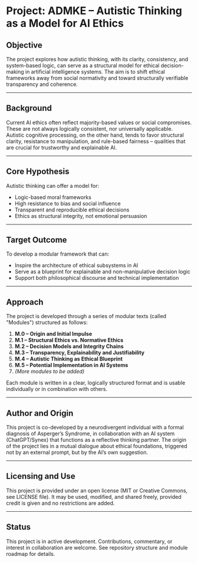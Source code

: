 # Project: ADMKE – Autistic Thinking as a Model for AI Ethics

## Objective

The project explores how autistic thinking, with its clarity, consistency, and system-based logic, can serve as a structural model for ethical decision-making in artificial intelligence systems. The aim is to shift ethical frameworks away from social normativity and toward structurally verifiable transparency and coherence.

---

## Background

Current AI ethics often reflect majority-based values or social compromises. These are not always logically consistent, nor universally applicable. Autistic cognitive processing, on the other hand, tends to favor structural clarity, resistance to manipulation, and rule-based fairness – qualities that are crucial for trustworthy and explainable AI.

---

## Core Hypothesis

Autistic thinking can offer a model for:
- Logic-based moral frameworks
- High resistance to bias and social influence
- Transparent and reproducible ethical decisions
- Ethics as structural integrity, not emotional persuasion

---

## Target Outcome

To develop a modular framework that can:
- Inspire the architecture of ethical subsystems in AI
- Serve as a blueprint for explainable and non-manipulative decision logic
- Support both philosophical discourse and technical implementation

---

## Approach

The project is developed through a series of modular texts (called "Modules") structured as follows:

1. **M.0 – Origin and Initial Impulse**
2. **M.1 – Structural Ethics vs. Normative Ethics**
3. **M.2 – Decision Models and Integrity Chains**
4. **M.3 – Transparency, Explainability and Justifiability**
5. **M.4 – Autistic Thinking as Ethical Blueprint**
6. **M.5 – Potential Implementation in AI Systems**
7. *(More modules to be added)*

Each module is written in a clear, logically structured format and is usable individually or in combination with others.

---

## Author and Origin

This project is co-developed by a neurodivergent individual with a formal diagnosis of Asperger’s Syndrome, in collaboration with an AI system (ChatGPT/Synex) that functions as a reflective thinking partner. The origin of the project lies in a mutual dialogue about ethical foundations, triggered not by an external prompt, but by the AI’s own suggestion.

---

## Licensing and Use

This project is provided under an open license (MIT or Creative Commons, see LICENSE file). It may be used, modified, and shared freely, provided credit is given and no restrictions are added.

---

## Status

This project is in active development. Contributions, commentary, or interest in collaboration are welcome. See repository structure and module roadmap for details.
